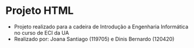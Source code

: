 # Projeto HTML
- Projeto realizado para a cadeira de Introdução a Engenharia Informática no curso de ECI da UA
- Realizado por: Joana Santiago (119705) e Dinis Bernardo (120420)
<!-- Nota: 15,4 -->
